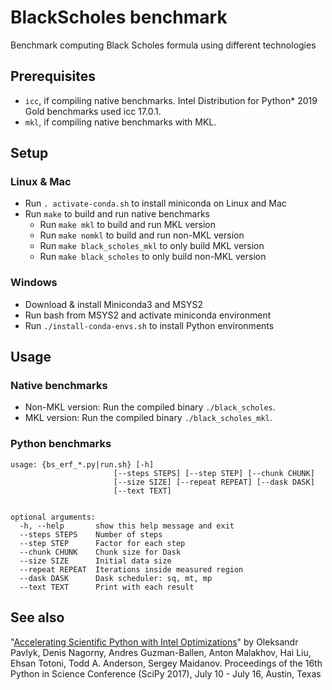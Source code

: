 # BlackScholes benchmark
Benchmark computing Black Scholes formula using different technologies

## Prerequisites
- `icc`, if compiling native benchmarks. Intel Distribution for Python*
  2019 Gold benchmarks used icc 17.0.1.
- `mkl`, if compiling native benchmarks with MKL.

## Setup

### Linux & Mac
- Run `. activate-conda.sh` to install miniconda on Linux and Mac
- Run `make` to build and run native benchmarks
  - Run `make mkl` to build and run MKL version
  - Run `make nomkl` to build and run non-MKL version
  - Run `make black_scholes_mkl` to only build MKL version
  - Run `make black_scholes` to only build non-MKL version

### Windows
- Download & install Miniconda3 and MSYS2
- Run bash from MSYS2 and activate miniconda environment
- Run `./install-conda-envs.sh` to install Python environments


## Usage

### Native benchmarks
- Non-MKL version: Run the compiled binary `./black_scholes`.
- MKL version: Run the compiled binary `./black_scholes_mkl`.

### Python benchmarks
```
usage: {bs_erf_*.py|run.sh} [-h]
                       [--steps STEPS] [--step STEP] [--chunk CHUNK]
                       [--size SIZE] [--repeat REPEAT] [--dask DASK]
                       [--text TEXT]


optional arguments:
  -h, --help       show this help message and exit
  --steps STEPS    Number of steps
  --step STEP      Factor for each step
  --chunk CHUNK    Chunk size for Dask
  --size SIZE      Initial data size
  --repeat REPEAT  Iterations inside measured region
  --dask DASK      Dask scheduler: sq, mt, mp
  --text TEXT      Print with each result
```

## See also
"[Accelerating Scientific Python with Intel Optimizations](http://conference.scipy.org/proceedings/scipy2017/pdfs/oleksandr_pavlyk.pdf)" by Oleksandr Pavlyk, Denis Nagorny, Andres Guzman-Ballen, Anton Malakhov, Hai Liu, Ehsan Totoni, Todd A. Anderson, Sergey Maidanov. Proceedings of the 16th Python in Science Conference (SciPy 2017), July 10 - July 16, Austin, Texas
